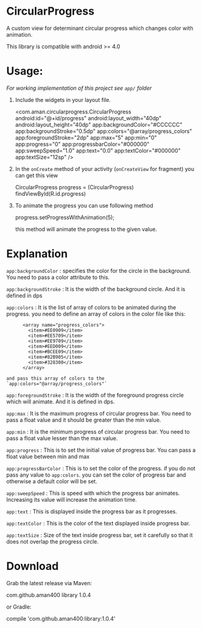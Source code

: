 CircularProgress
===================

A custom view for determinant circular progress which changes color with animation.

This library is compatible with android >= 4.0

Usage:
=======

*For working implementation of this project see `app/` folder*

   1. Include the widgets in your layout file.
   
        <com.aman.circularprogress.CircularProgress
           android:id="@+id/progress"
           android:layout_width="40dp"
           android:layout_height="40dp"
           app:backgroundColor="#CCCCCC"
           app:backgroundStroke="0.5dp"
           app:colors="@array/progress_colors"
           app:foregroundStroke="2dp"
           app:max="5"
           app:min="0"
           app:progress="0"
           app:progressbarColor="#000000"
           app:sweepSpeed="1.0"
           app:text="0.0"
           app:textColor="#000000"
           app:textSize="12sp" />

   2. In the `onCreate` method of your activity (`onCreateView` for fragment) you can get this view

         CircularProgress progress = (CircularProgress) findViewById(R.id.progress) 

   3. To animate the progress you can use following method
    
         progress.setProgressWithAnimation(5);

      this method will animate the progress to the given value.


Explanation
============

   `app:backgroundColor` : specifies the color for the circle in the background. You need to pass a color attribute to this.
   
   `app:backgroundStroke` : It is the width of the background circle. And it is defined in dps
   
   `app:colors` : It is the list of array of colors to be animated during the progress. you need to define an array of colors in the color file like this:

          <array name="progress_colors">
            <item>#EE0909</item>
            <item>#EE5709</item>
            <item>#EE9709</item>
            <item>#EED009</item>
            <item>#BCEE09</item>
            <item>#82B905</item>
            <item>#328300</item>
          </array>

    and pass this array of colors to the `app:colors="@array/progress_colors"`
      
   `app:foregroundStroke` : It is the width of the foreground progress circle which will animate. And it is defined in dps.
   
   `app:max` : It is the maximum progress of circular progress bar. You need to pass a float value and it should be greater than the min value.
   
   `app:min` : It is the minimum progress of circular progress bar. You need to pass a float value lesser than the max value.
   
   `app:progress` : This is to set the initial value of progress bar. You can pass a float value between min and max
   
   `app:progressBarColor` : This is to set the color of the progress. if you do not pass any value
   to `app:colors`. you can set the color of progress bar and otherwise a default color will be set.
   
   `app:sweepSpeed` : This is speed with which the progress bar animates. Increasing its value will increase the animation time.
   
   `app:text` : This is displayed inside the progress bar as it progresses.
   
   `app:textColor` : This is the color of the text displayed inside progress bar.
   
   `app:textSize` : Size of the text inside progress bar, set it carefully so that it does not overlap the progress circle.
   
Download
=========

Grab the latest release via Maven:

   <dependency>
     <groupId>com.github.aman400</groupId>
     <artifactId>library</artifactId>
     <version>1.0.4</version>
   </dependency>

or Gradle:
   
   compile 'com.github.aman400:library:1.0.4'
